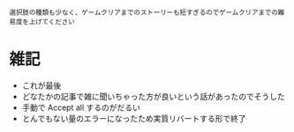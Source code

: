```
選択肢の種類も少なく、ゲームクリアまでのストーリーも短すぎるのでゲームクリアまでの難易度を上げてください
```

# 雑記
* これが最後
* どなたかの記事で雑に聞いちゃった方が良いという話があったのでそうした
* 手動で Accept all するのがだるい
* とんでもない量のエラーになったため実質リバートする形で終了



